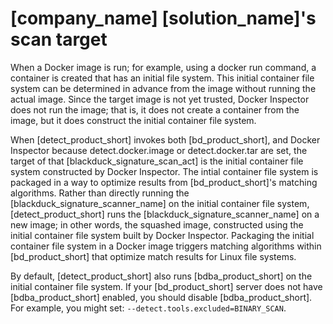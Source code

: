 # [company_name] [solution_name]'s scan target

When a Docker image is run; for example, using a docker run command, a container is created that has an initial file system. This initial container file system can be determined in advance from the image without running the actual image. Since the target image is not yet trusted, Docker Inspector does not run the image; that is, it does not create a container from the image, but it does construct the initial container file system.

When [detect_product_short] invokes both [bd_product_short], and Docker Inspector because detect.docker.image or detect.docker.tar are set, the target of that [blackduck_signature_scan_act] is the initial container file system constructed by Docker Inspector. The intial container file system is packaged in a way to optimize results from [bd_product_short]'s matching algorithms. Rather than directly running the [blackduck_signature_scanner_name] on the initial container file system, [detect_product_short] runs the [blackduck_signature_scanner_name] on a new image; in other words, the squashed image, constructed using the initial container file system built by Docker Inspector. Packaging the initial container file system in a Docker image triggers matching algorithms within [bd_product_short] that optimize match results for Linux file systems.

By default, [detect_product_short] also runs [bdba_product_short] on the initial container file system.
If your [bd_product_short] server does not have [bdba_product_short] enabled, you
should disable [bdba_product_short]. For example, you might set: `--detect.tools.excluded=BINARY_SCAN`.

